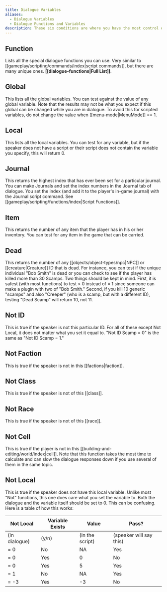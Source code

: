 ```yaml
---
title: Dialogue Variables
aliases:
  - Dialogue Variables
  - Dialogue Functions and Variables
description: These six conditions are where you have the most control over who says what when.
---
```

## Function  
Lists all the special dialogue functions you can use. Very similar to [[gameplay/scripting/commands/index|script commands]], but there are many unique ones. **[[dialogue-functions|Full List]]**.  

## Global  
This lists all the global variables. You can test against the value of any global variable. Note that the results may not be what you expect if this global can be changed while you are in dialogue. To avoid this for scripted variables, do not change the value when [[menu-mode|MenuMode]] == 1.  

## Local  
This lists all the local variables. You can test for any variable, but if the speaker does not have a script or their script does not contain the variable you specify, this will return 0.  

## Journal  
This returns the highest index that has ever been set for a particular journal. You can make Journals and set the index numbers in the Journal tab of dialogue. You set the index (and add it to the player's in-game journal) with the Journal script command. See [[gameplay/scripting/functions/index|Script Functions]].  

## Item  
This returns the number of any item that the player has in his or her inventory. You can test for any item in the game that can be carried.  

## Dead  
This returns the number of any [[objects/object-types/npc|NPC]] or [[creature|Creature]] ID that is dead. For instance, you can test if the unique individual "Bob Smith" is dead or you can check to see if the player has killed more than 30 Scamps. Two things should be kept in mind. First, it is safest (with most functions) to test \> 0 instead of = 1 since someone can make a plugin with two of "Bob Smith." Second, if you kill 10 generic "scamps" and also "Creeper" (who is a scamp, but with a different ID), testing "Dead Scamp" will return 10, not 11.  

## Not ID  
This is true if the speaker is not this particular ID. For all of these except Not Local, it does not matter what you set it equal to. "Not ID Scamp = 0" is the same as "Not ID Scamp = 1."  

## Not Faction  
This is true if the speaker is not in this [[factions|faction]].  

## Not Class  
This is true if the speaker is not of this [[class]].  

## Not Race  
This is true if the speaker is not of this [[race]].  

## Not Cell  
This is true if the player is not in this [[building-and-editing/world/index|cell]]. Note that this function takes the most time to calculate and can slow the dialogue responses down if you use several of them in the same topic.  

## Not Local  
This is true if the speaker does not have this local variable. Unlike most "Not" functions, this one does care what you set the variable to. Both the dialogue and the variable itself should be set to 0. This can be confusing. Here is a table of how this works:  

| Not Local     | Variable Exists | Value           | Pass?                   |
| ------------- | --------------- | --------------- | ----------------------- |
| (in dialogue) | (y/n)           | (in the script) | (speaker will say this) |
| \= 0          | No              | NA              | Yes                     |
| \= 0          | Yes             | &#48;           | No                      |
| \= 0          | Yes             | &#53;           | Yes                     |
| \= 1          | No              | NA              | Yes                     |
| \= -3         | Yes             | \-3             | No                      |
